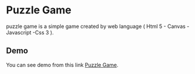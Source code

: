 # Puzzle Game

puzzle game is a simple game created by web language ( Html 5 - Canvas - Javascript -Css 3 ).

## Demo

You can see demo from this link [Puzzle Game](https://https://www.m7mdsami.com/PuzzleGame).